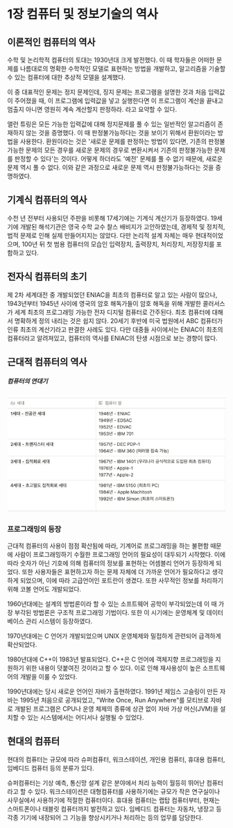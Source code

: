 # 1장 컴퓨터 및 정보기술의 역사

## 이론적인 컴퓨터의 역사

수학 및 논리학적 컴퓨터의 토대는 1930년대 크게 발전했다. 이 때 학자들은 어떠한 문제를 나름대로의 명확한 수학적인 모델로 표현하는 방법을 개발하고, 알고리즘을 기술할 수 있는 컴퓨터에 대한 추상적 모델을 설계했다.

이 중 대표적인 문제는 정지 문제인데, 징지 문제는 프로그램을 설명한 것과 처음 입력값이 주어졌을 때, 이 프로그램에 입력값을 넣고 실행한다면 이 프로그램이 계산을 끝내고 멈출지 아니면 영원히 계속 계산할지 판정하라. 라고 요약할 수 있다.

앨런 튜링은 모든 가능한 입력값에 대해 정지문제를 풀 수 있는 일반적인 알고리즘이 존재하지 않는 것을 증명했다. 이 때 판정불가능하다는 것을 보이기 위해서 환원이라는 방법을 사용한다. 환원이라는 것은 '새로운 문제를 판정하는 방법이 있다면, 기존의 판정불가능한 문제의 모든 경우를 새로운 문제의 경우로 변환시켜서 기존의 판정불가능한 문제를 판정할 수 있다'는 것이다. 어떻게 하더라도 '예전' 문제를 풀 수 없기 때문에, 새로운 문제 역시 풀 수 없다. 이와 같은 과정으로 새로운 문제 역시 판정불가능하다는 것을 증명하였다.

## 기계식 컴퓨터의 역사

수천 년 전부터 사용되던 주판을 비롯해 17세기에는 기계식 계산기가 등장하였다. 19세기에 개발된 해석기관은 영국 수학 교수 찰스 배비지가 고안하였는데, 경제적 및 정치적, 법적 문제로 인해 실제 만들어지지는 않았다. 다만 논리적 설계 자체는 매우 현대적이었으며, 100년 뒤 첫 범용 컴퓨터의 모습인 입력장치, 출력장치, 처리장치, 저장장치를 포함하고 있다.

## 전자식 컴퓨터의 초기

제 2차 세계대전 중 개발되었던 ENIAC을 최초의 컴퓨터로 알고 있는 사람이 많으나, 1943년부터 1945년 사이에 영국의 암호 해독가들이 암호 해독을 위해 개발한 콜러서스가 세계 최초의 프로그래밍 가능한 전자 디지털 컴퓨터로 간주된다. 최초 컴퓨터에 대해서 명확하게 정의 내리는 것은 쉽지 않다. 20세기 후반에 미국 법원에서 ABC 컴퓨터가 인류 최초의 계산기라고 판결한 사례도 있다. 다만 대중들 사이에서는 ENIAC이 최초의 컴퓨터라고 알려져있고, 컴퓨터의 역사를 ENIAC의 탄생 시점으로 보는 경향이 많다.

## 근대적 컴퓨터의 역사

##### 컴퓨터의 연대기

![1.png](images/1/1.png)

### 프로그래밍의 등장

근대적 컴퓨터의 사용이 점점 확산됨에 따라, 기계어로 프로그래밍을 하는 불편함 때문에 사람이 프로그래밍하기 수월한 프로그래밍 언어의 필요성이 대두되기 시작했다. 이에 따라 숫자가 아닌 기호에 의해 컴퓨터의 정보를 표현하는 어셈블리 언어가 등장하게 되었다. 또한 사용자들은 표현하고자 하는 문제 자체에 더 가까운 언어가 필요하다고 생각하게 되었으며, 이에 따라 고급언어인 포트란이 생겼다. 또한 사무적인 정보를 처리하기 위해 코볼 언어도 개발되었다. 

1960년대에는 설계의 방법론이라 할 수 있는 소프트웨어 공학이 부각되었는데 이 때 가장 부각된 방법론은 구조적 프로그래밍 기법이다. 또한 이 시기에는 운영체계 및 데이터베이스 관리 시스템이 등장하였다.

1970년대에는 C 언어가 개발되었으며 UNIX 운영체제와 밀접하게 관련되어 급격하게 확산되었다.

1980년대에 C++이 1983년 발표되었다. C++은 C 언어에 객체지향 프로그래밍을 지원하기 위한 내용이 덧붙여진 것이라고 할 수 있다. 이로 인해 재사용성이 높은 소프트웨어의 개발을 이룰 수 있었다.

1990년대에는 당시 새로운 언어인 자바가 출현하였다. 1991년 제임스 고슬링이 만든 자바는 1995년 처음으로 공개되었고, "Write Once, Run Anywhere"를 모티브로 자바로 개발된 프로그램은 CPU나 운영 체제의 종류에 상관 없이 자바 가상 머신(JVM)을 설치할 수 있는 시스템에서는 어디서나 실행될 수 있었다. 

## 현대의 컴퓨터

현대의 컴퓨터는 규모에 따라 슈퍼컴퓨터, 워크스테이션, 개인용 컴퓨터, 휴대용 컴퓨터, 임베디드 컴퓨터 등의 분류가 있다.

슈퍼컴퓨터는 기상 예측, 통신망 설계 같은 분야에서 처리 능력이 월등히 뛰어난 컴퓨터라고 할 수 있다. 워크스테이션은 대형컴퓨터를 사용하기에는 규모가 작은 연구실이나 사무실에서 사용하기에 적절한 컴퓨터이다. 휴대용 컴퓨터는 랩탑 컴퓨터부터, 현재는 스마트폰이나 태블릿 컴퓨터까지 발전하고 있다. 임베디드 컴퓨터는 자동차, 냉장고 등 각종 기기에 내장되어 그 기능을 향상시키거나 처리하는 등의 업무를 담당한다.